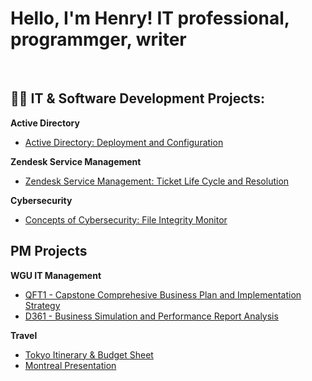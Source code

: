 <h1>Hello, I'm Henry! IT professional, programmger, writer</h1> <br/>
<h2>👨‍💻 IT & Software Development Projects:</h2>

<b>Active Directory</b>
- [Active Directory: Deployment and Configuration](https://github.com/henrykim-projects/Active-Directory.git)

<b>Zendesk Service Management</b>
- [Zendesk Service Management: Ticket Life Cycle and Resolution](https://github.com/henrykim-projects/zendesk_sampleticket.git)

<b>Cybersecurity</b>
- [Concepts of Cybersecurity: File Integrity Monitor](https://github.com/henrykim-projects/file_integrity_monitor.git)

<h2>PM Projects</h2>

<b>WGU IT Management</b>
  - [QFT1 - Capstone Comprehesive Business Plan and Implementation Strategy](https://github.com/henrykim-projects/qft_capstone_hskim.git)
  - [D361 - Business Simulation and Performance Report Analysis](https://github.com/henrykim-projects/d361_hskim.git)

<b>Travel</b> 
- [Tokyo Itinerary & Budget Sheet]()
- [Montreal Presentation](https://github.com/henrykim-projects/montreal_presentation.git)


